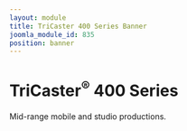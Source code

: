 ```yaml
---
layout: module
title: TriCaster 400 Series Banner
joomla_module_id: 835
position: banner
---
```

<!-- Module: TriCaster 400 Series Banner -->
<div class="content-container clearfix">
<h1>TriCaster<sup>®</sup> 400 Series</h1>
<p class="sub-heading">Mid-range mobile and studio productions.</p>
</div>
